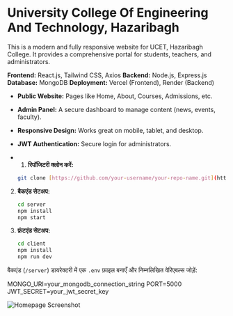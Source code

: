 # University College Of Engineering And Technology, Hazaribagh 

This is a modern and fully responsive website for UCET, Hazaribagh College. It provides a comprehensive portal for students, teachers, and administrators.

**Frontend:** React.js, Tailwind CSS, Axios
**Backend:** Node.js, Express.js
**Database:** MongoDB
**Deployment:** Vercel (Frontend), Render (Backend)

* **Public Website:** Pages like Home, About, Courses, Admissions, etc.
* **Admin Panel:** A secure dashboard to manage content (news, events, faculty).
* **Responsive Design:** Works great on mobile, tablet, and desktop.
* **JWT Authentication:** Secure login for administrators.

* 1.  **रिपॉजिटरी क्लोन करें:**
    ```sh
    git clone [https://github.com/your-username/your-repo-name.git](https://github.com/your-username/your-repo-name.git)
    ```
2.  **बैकएंड सेटअप:**
    ```sh
    cd server
    npm install
    npm start
    ```
3.  **फ्रंटएंड सेटअप:**
    ```sh
    cd client
    npm install
    npm run dev
    ```

बैकएंड (`/server`) डायरेक्टरी में एक `.env` फ़ाइल बनाएँ और निम्नलिखित वेरिएबल्स जोड़ें:

MONGO_URI=your_mongodb_connection_string
PORT=5000
JWT_SECRET=your_jwt_secret_key


![Homepage Screenshot](link_to_your_screenshot.png)
